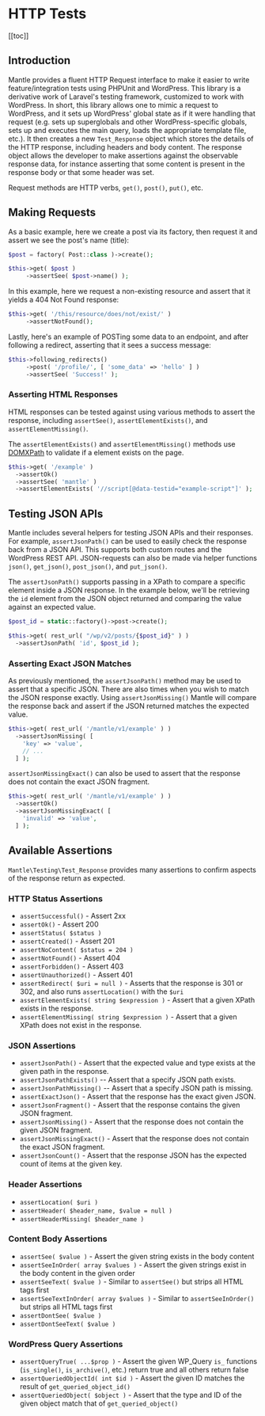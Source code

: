 # HTTP Tests

[[toc]]

## Introduction

Mantle provides a fluent HTTP Request interface to make it easier to write
feature/integration tests using PHPUnit and WordPress. This library is a
derivative work of Laravel's testing framework, customized to work with
WordPress. In short, this library allows one to mimic a request to WordPress,
and it sets up WordPress' global state as if it were handling that request (e.g.
sets up superglobals and other WordPress-specific globals, sets up and executes
the main query, loads the appropriate template file, etc.). It then creates a
new `Test_Response` object which stores the details of the HTTP response,
including headers and body content. The response object allows the developer to
make assertions against the observable response data, for instance asserting
that some content is present in the response body or that some header was set.

Request methods are HTTP verbs, `get()`, `post()`, `put()`, etc.

## Making Requests

As a basic example, here we create a post via its factory, then request it and
assert we see the post's name (title):

```php
$post = factory( Post::class )->create();

$this->get( $post )
     ->assertSee( $post->name() );
```

In this example, here we request a non-existing resource and assert that it
yields a 404 Not Found response:

```php
$this->get( '/this/resource/does/not/exist/' )
     ->assertNotFound();
```

Lastly, here's an example of POSTing some data to an endpoint, and after
following a redirect, asserting that it sees a success message:

```php
$this->following_redirects()
     ->post( '/profile/', [ 'some_data' => 'hello' ] )
     ->assertSee( 'Success!' );
```

### Asserting HTML Responses

HTML responses can be tested against using various methods to assert the
response, including `assertSee()`, `assertElementExists()`, and
`assertElementMissing()`.

The `assertElementExists()` and `assertElementMissing()` methods use
[DOMXPath](https://www.php.net/manual/en/class.domxpath.php) to validate if a
element exists on the page.

```php
$this->get( '/example' )
  ->assertOk()
  ->assertSee( 'mantle' )
  ->assertElementExists( '//script[@data-testid="example-script"]' );
```

## Testing JSON APIs

Mantle includes several helpers for testing JSON APIs and their responses. For
example, `assertJsonPath()` can be used to easily check the response back from a
JSON API. This supports both custom routes and the WordPress REST API.
JSON-requests can also be made via helper functions `json()`, `get_json()`,
`post_json()`, and `put_json()`.

The `assertJsonPath()` supports passing in a XPath to compare a specific element
inside a JSON response. In the example below, we'll be retrieving the `id`
element from the JSON object returned and comparing the value against an
expected value.

```php
$post_id = static::factory()->post->create();

$this->get( rest_url( "/wp/v2/posts/{$post_id}" ) )
  ->assertJsonPath( 'id', $post_id );
```

### Asserting Exact JSON Matches

As previously mentioned, the `assertJsonPath()` method may be used to assert
that a specific JSON. There are also times when you wish to match the JSON
response exactly. Using `assertJsonMissing()` Mantle will compare the response
back and assert if the JSON returned matches the expected value.


```php
$this->get( rest_url( '/mantle/v1/example' ) )
  ->assertJsonMissing( [
    'key' => 'value',
    // ...
  ] );
```

`assertJsonMissingExact()` can also be used to assert that the response does not
contain the exact JSON fragment.

```php
$this->get( rest_url( '/mantle/v1/example' ) )
  ->assertOk()
  ->assertJsonMissingExact( [
    'invalid' => 'value',
  ] );
```

## Available Assertions

`Mantle\Testing\Test_Response` provides many assertions to confirm aspects of the response
return as expected.

### HTTP Status Assertions

* `assertSuccessful()` - Assert 2xx
* `assertOk()` - Assert 200
* `assertStatus( $status )`
* `assertCreated()` - Assert 201
* `assertNoContent( $status = 204 )`
* `assertNotFound()` - Assert 404
* `assertForbidden()` - Assert 403
* `assertUnauthorized()` - Assert 401
* `assertRedirect( $uri = null )` - Asserts that the response is 301 or 302, and
  also runs `assertLocation()` with the `$uri`
* `assertElementExists( string $expression )` - Assert that a given XPath exists
  in the response.
* `assertElementMissing( string $expression )` - Assert that a given XPath does
  not exist in the response.

### JSON Assertions

* `assertJsonPath()` - Assert that the expected value and type exists at the
  given path in the response.
* `assertJsonPathExists()` -- Assert that a specify JSON path exists.
* `assertJsonPathMissing()` -- Assert that a specify JSON path is missing.
* `assertExactJson()` - Assert that the response has the exact given JSON.
* `assertJsonFragment()` - Assert that the response contains the given JSON
  fragment.
* `assertJsonMissing()` - Assert that the response does not contain the given
  JSON fragment.
* `assertJsonMissingExact()` - Assert that the response does not contain the
  exact JSON fragment.
* `assertJsonCount()` - Assert that the response JSON has the expected count of
  items at the given key.

### Header Assertions

* `assertLocation( $uri )`
* `assertHeader( $header_name, $value = null )`
* `assertHeaderMissing( $header_name )`

### Content Body Assertions

* `assertSee( $value )` - Assert the given string exists in the body content
* `assertSeeInOrder( array $values )` - Assert the given strings exist in the
  body content in the given order
* `assertSeeText( $value )` - Similar to `assertSee()` but strips all HTML tags
  first
* `assertSeeTextInOrder( array $values )` - Similar to `assertSeeInOrder()` but
  strips all HTML tags first
* `assertDontSee( $value )`
* `assertDontSeeText( $value )`

### WordPress Query Assertions

* `assertQueryTrue( ...$prop )` - Assert the given WP_Query `is_` functions
  (`is_single()`, `is_archive()`, etc.) return true and all others return false
* `assertQueriedObjectId( int $id )` - Assert the given ID matches the result of
  `get_queried_object_id()`
* `assertQueriedObject( $object )` - Assert that the type and ID of the given
  object match that of `get_queried_object()`
